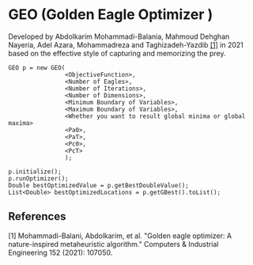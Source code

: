 # GEO (Golden Eagle Optimizer )

Developed by Abdolkarim Mohammadi-Balania, Mahmoud Dehghan Nayeria, Adel Azara, Mohammadreza and Taghizadeh-Yazdib [[1]](#1) in 2021 based on the effective style of capturing and memorizing the prey.

```
GEO p = new GEO(
                <ObjectiveFunction>,
                <Number of Eagles>,
                <Number of Iterations>,
                <Number of Dimensions>,
                <Minimum Boundary of Variables>,
                <Maximum Boundary of Variables>,
                <Whether you want to result global minima or global maxima>
                <Pa0>,
                <PaT>,
                <Pc0>,
                <PcT>
                );

p.initialize();
p.runOptimizer();
Double bestOptimizedValue = p.getBestDoubleValue();
List<Double> bestOptimizedLocations = p.getGBest().toList();
```

## References
<a id="1">[1]</a> Mohammadi-Balani, Abdolkarim, et al. "Golden eagle optimizer: A nature-inspired metaheuristic algorithm." Computers & Industrial Engineering 152 (2021): 107050.
